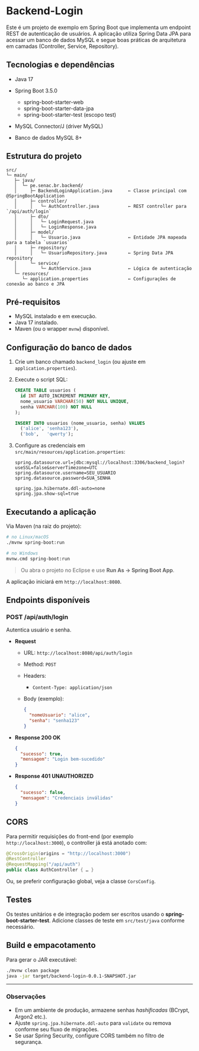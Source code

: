 # Backend-Login

Este é um projeto de exemplo em Spring Boot que implementa um endpoint REST de autenticação de usuários. A aplicação utiliza Spring Data JPA para acessar um banco de dados MySQL e segue boas práticas de arquitetura em camadas (Controller, Service, Repository).

## Tecnologias e dependências

* Java 17
* Spring Boot 3.5.0

  * spring-boot-starter-web
  * spring-boot-starter-data-jpa
  * spring-boot-starter-test (escopo test)
* MySQL Connector/J (driver MySQL)
* Banco de dados MySQL 8+

## Estrutura do projeto

```text
src/
└─ main/
   ├─ java/
   │  └─ pe.senac.br.backend/
   │     ├─ BackendLoginApplication.java      ← Classe principal com @SpringBootApplication
   │     ├─ controller/
   │     │   └─ AuthController.java           ← REST controller para `/api/auth/login`
   │     ├─ dto/
   │     │   └─ LoginRequest.java
   │     │   └─ LoginResponse.java
   │     ├─ model/
   │     │   └─ Usuario.java                  ← Entidade JPA mapeada para a tabela `usuarios`
   │     ├─ repository/
   │     │   └─ UsuarioRepository.java        ← Spring Data JPA repository
   │     └─ service/
   │         └─ AuthService.java              ← Lógica de autenticação
   └─ resources/
      └─ application.properties               ← Configurações de conexão ao banco e JPA
```

## Pré-requisitos

* MySQL instalado e em execução.
* Java 17 instalado.
* Maven (ou o wrapper `mvnw`) disponível.

## Configuração do banco de dados

1. Crie um banco chamado `backend_login` (ou ajuste em `application.properties`).
2. Execute o script SQL:

   ```sql
   CREATE TABLE usuarios (
     id INT AUTO_INCREMENT PRIMARY KEY,
     nome_usuario VARCHAR(50) NOT NULL UNIQUE,
     senha VARCHAR(100) NOT NULL
   );

   INSERT INTO usuarios (nome_usuario, senha) VALUES
     ('alice', 'senha123'),
     ('bob',   'qwerty');
   ```
3. Configure as credenciais em `src/main/resources/application.properties`:

   ```properties
   spring.datasource.url=jdbc:mysql://localhost:3306/backend_login?useSSL=false&serverTimezone=UTC
   spring.datasource.username=SEU_USUARIO
   spring.datasource.password=SUA_SENHA

   spring.jpa.hibernate.ddl-auto=none
   spring.jpa.show-sql=true
   ```

## Executando a aplicação

Via Maven (na raiz do projeto):

```bash
# no Linux/macOS
./mvnw spring-boot:run

# no Windows
mvnw.cmd spring-boot:run
```

> Ou abra o projeto no Eclipse e use **Run As → Spring Boot App**.

A aplicação iniciará em `http://localhost:8080`.

## Endpoints disponíveis

### POST /api/auth/login

Autentica usuário e senha.

* **Request**

  * URL: `http://localhost:8080/api/auth/login`
  * Method: `POST`
  * Headers:

    * `Content-Type: application/json`
  * Body (exemplo):

    ```json
    {
      "nomeUsuario": "alice",
      "senha": "senha123"
    }
    ```

* **Response 200 OK**

  ```json
  {
    "sucesso": true,
    "mensagem": "Login bem-sucedido"
  }
  ```

* **Response 401 UNAUTHORIZED**

  ```json
  {
    "sucesso": false,
    "mensagem": "Credenciais inválidas"
  }
  ```

## CORS

Para permitir requisições do front-end (por exemplo `http://localhost:3000`), o controller já está anotado com:

```java
@CrossOrigin(origins = "http://localhost:3000")
@RestController
@RequestMapping("/api/auth")
public class AuthController { … }
```

Ou, se preferir configuração global, veja a classe `CorsConfig`.

## Testes

Os testes unitários e de integração podem ser escritos usando o **spring-boot-starter-test**. Adicione classes de teste em `src/test/java` conforme necessário.

## Build e empacotamento

Para gerar o JAR executável:

```bash
./mvnw clean package
java -jar target/backend-login-0.0.1-SNAPSHOT.jar
```

---

### Observações

* Em um ambiente de produção, armazene senhas *hashiﬁcadas* (BCrypt, Argon2 etc.).
* Ajuste `spring.jpa.hibernate.ddl-auto` para `validate` ou remova conforme seu fluxo de migrações.
* Se usar Spring Security, configure CORS também no filtro de segurança.

